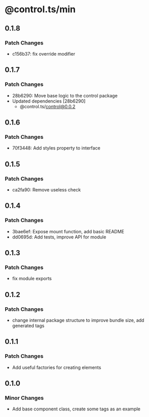 # @control.ts/min

## 0.1.8

### Patch Changes

- c156b37: fix override modifier

## 0.1.7

### Patch Changes

- 28b6290: Move base logic to the control package
- Updated dependencies [28b6290]
  - @control.ts/control@0.0.2

## 0.1.6

### Patch Changes

- 70f3448: Add styles property to interface

## 0.1.5

### Patch Changes

- ca2fa90: Remove useless check

## 0.1.4

### Patch Changes

- 3bae6ef: Expose mount function, add basic README
- dd0695d: Add tests, improve API for module

## 0.1.3

### Patch Changes

- fix module exports

## 0.1.2

### Patch Changes

- change internal package structure to improve bundle size, add generated tags

## 0.1.1

### Patch Changes

- Add useful factories for creating elements

## 0.1.0

### Minor Changes

- Add base component class, create some tags as an example
